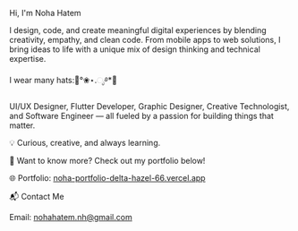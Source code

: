 Hi, I'm Noha Hatem

I design, code, and create meaningful digital experiences by blending creativity, empathy, and clean code. From mobile apps to web solutions, I bring ideas to life with a unique mix of design thinking and technical expertise.

I wear many hats:👒°❀⋆.ೃ࿔*👒

UI/UX Designer, Flutter Developer, Graphic Designer, Creative Technologist, and Software Engineer — all fueled by a passion for building things that matter.

💡 Curious, creative, and always learning.

📌 Want to know more? Check out my portfolio below!

🌐 Portfolio: [noha-portfolio-delta-hazel-66.vercel.app](https://noha-portfolio-delta-hazel-66.vercel.app/)

📬 Contact Me

Email: nohahatem.nh@gmail.com
